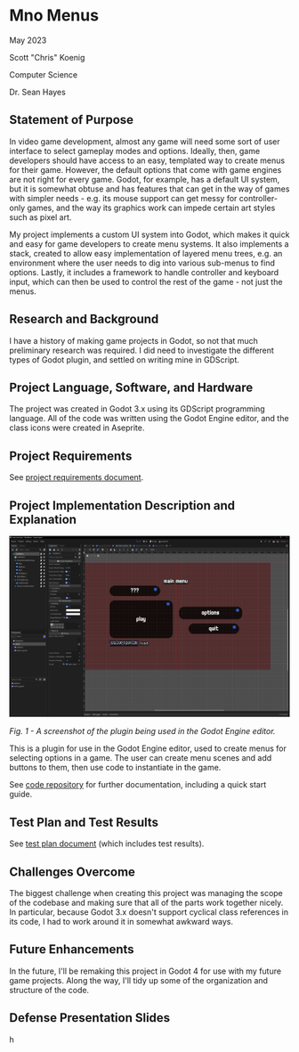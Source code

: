 # Mno Menus

May 2023

Scott "Chris" Koenig

Computer Science

Dr. Sean Hayes

## Statement of Purpose

In video game development, almost any game will need some sort of user interface to select gameplay modes and options. Ideally, then, game developers should have access to an easy, templated way to create menus for their game. However, the default options that come with game engines are not right for every game. Godot, for example, has a default UI system, but it is somewhat obtuse and has features that can get in the way of games with simpler needs - e.g. its mouse support can get messy for controller-only games, and the way its graphics work can impede certain art styles such as pixel art.

My project implements a custom UI system into Godot, which makes it quick and easy for game developers to create menu systems. It also implements a stack, created to allow easy implementation of layered menu trees, e.g. an environment where the user needs to dig into various sub-menus to find options. Lastly, it includes a framework to handle controller and keyboard input, which can then be used to control the rest of the game - not just the menus.

## Research and Background

I have a history of making game projects in Godot, so not that much preliminary research was required. I did need to investigate the different types of Godot plugin, and settled on writing mine in GDScript.

## Project Language, Software, and Hardware

The project was created in Godot 3.x using its GDScript programming language. All of the code was written using the Godot Engine editor, and the class icons were created in Aseprite.

## Project Requirements

See [project requirements document](<./senior project requirements.md>).

## Project Implementation Description and Explanation

![Screenshot of the plugin](<./mno menus screenshot.png>)

*Fig. 1 - A screenshot of the plugin being used in the Godot Engine editor.*

This is a plugin for use in the Godot Engine editor, used to create menus for selecting options in a game. The user can create menu scenes and add buttons to them, then use code to instantiate in the game.

See [code repository](https://github.com/muno777/mno_menus) for further documentation, including a quick start guide.

## Test Plan and Test Results

See [test plan document](<./test plan.md>) (which includes test results).

## Challenges Overcome

The biggest challenge when creating this project was managing the scope of the codebase and making sure that all of the parts work together nicely. In particular, because Godot 3.x doesn't support cyclical class references in its code, I had to work around it in somewhat awkward ways.

## Future Enhancements

In the future, I'll be remaking this project in Godot 4 for use with my future game projects. Along the way, I'll tidy up some of the organization and structure of the code.

## Defense Presentation Slides

h
